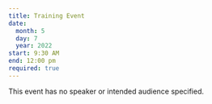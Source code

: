 ```yaml
---
title: Training Event
date:
  month: 5
  day: 7
  year: 2022
start: 9:30 AM
end: 12:00 pm
required: true
---
```

This event has no speaker or intended audience specified.
